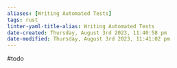 ```yaml
---
aliases: [Writing Automated Tests]
tags: rust 
linter-yaml-title-alias: Writing Automated Tests
date-created: Thursday, August 3rd 2023, 11:40:58 pm
date-modified: Thursday, August 3rd 2023, 11:41:02 pm
---
```

#todo